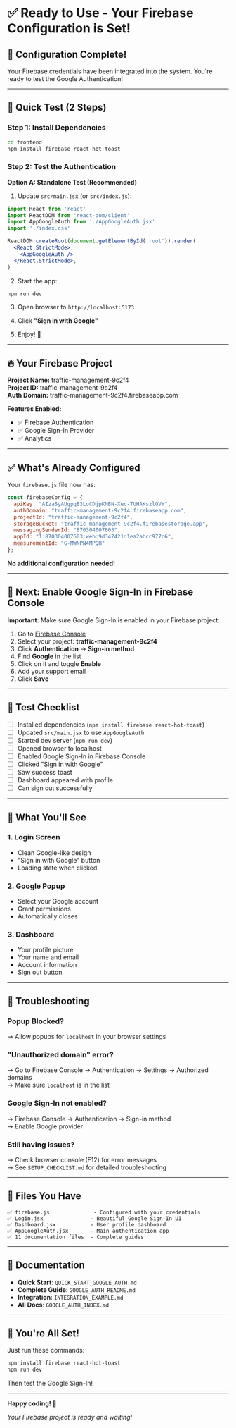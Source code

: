# ✅ Ready to Use - Your Firebase Configuration is Set!

## 🎉 Configuration Complete!

Your Firebase credentials have been integrated into the system. You're ready to test the Google Authentication!

---

## 🚀 Quick Test (2 Steps)

### Step 1: Install Dependencies

```bash
cd frontend
npm install firebase react-hot-toast
```

### Step 2: Test the Authentication

**Option A: Standalone Test (Recommended)**

1. Update `src/main.jsx` (or `src/index.js`):

```jsx
import React from 'react'
import ReactDOM from 'react-dom/client'
import AppGoogleAuth from './AppGoogleAuth.jsx'
import './index.css'

ReactDOM.createRoot(document.getElementById('root')).render(
  <React.StrictMode>
    <AppGoogleAuth />
  </React.StrictMode>,
)
```

2. Start the app:

```bash
npm run dev
```

3. Open browser to `http://localhost:5173`

4. Click **"Sign in with Google"**

5. Enjoy! 🎊

---

## 🔥 Your Firebase Project

**Project Name:** traffic-management-9c2f4  
**Project ID:** traffic-management-9c2f4  
**Auth Domain:** traffic-management-9c2f4.firebaseapp.com

**Features Enabled:**
- ✅ Firebase Authentication
- ✅ Google Sign-In Provider
- ✅ Analytics

---

## ✅ What's Already Configured

Your `firebase.js` file now has:

```javascript
const firebaseConfig = {
  apiKey: "AIzaSyAUgpqB3LoCDjpKNBN-Xec-TUHAKszlQVY",
  authDomain: "traffic-management-9c2f4.firebaseapp.com",
  projectId: "traffic-management-9c2f4",
  storageBucket: "traffic-management-9c2f4.firebasestorage.app",
  messagingSenderId: "870304007603",
  appId: "1:870304007603:web:9d347421d1ea2abcc977c6",
  measurementId: "G-MWNPN4MPQH"
};
```

**No additional configuration needed!**

---

## 🎯 Next: Enable Google Sign-In in Firebase Console

**Important:** Make sure Google Sign-In is enabled in your Firebase project:

1. Go to [Firebase Console](https://console.firebase.google.com/)
2. Select your project: **traffic-management-9c2f4**
3. Click **Authentication** → **Sign-in method**
4. Find **Google** in the list
5. Click on it and toggle **Enable**
6. Add your support email
7. Click **Save**

---

## 🧪 Test Checklist

- [ ] Installed dependencies (`npm install firebase react-hot-toast`)
- [ ] Updated `src/main.jsx` to use `AppGoogleAuth`
- [ ] Started dev server (`npm run dev`)
- [ ] Opened browser to localhost
- [ ] Enabled Google Sign-In in Firebase Console
- [ ] Clicked "Sign in with Google"
- [ ] Saw success toast
- [ ] Dashboard appeared with profile
- [ ] Can sign out successfully

---

## 📱 What You'll See

### 1. Login Screen
- Clean Google-like design
- "Sign in with Google" button
- Loading state when clicked

### 2. Google Popup
- Select your Google account
- Grant permissions
- Automatically closes

### 3. Dashboard
- Your profile picture
- Your name and email
- Account information
- Sign out button

---

## 🔧 Troubleshooting

### Popup Blocked?
→ Allow popups for `localhost` in your browser settings

### "Unauthorized domain" error?
→ Go to Firebase Console → Authentication → Settings → Authorized domains  
→ Make sure `localhost` is in the list

### Google Sign-In not enabled?
→ Firebase Console → Authentication → Sign-in method  
→ Enable Google provider

### Still having issues?
→ Check browser console (F12) for error messages  
→ See `SETUP_CHECKLIST.md` for detailed troubleshooting

---

## 🎨 Files You Have

```
✅ firebase.js              - Configured with your credentials
✅ Login.jsx               - Beautiful Google Sign-In UI
✅ Dashboard.jsx           - User profile dashboard
✅ AppGoogleAuth.jsx       - Main authentication app
✅ 11 documentation files  - Complete guides
```

---

## 📖 Documentation

- **Quick Start**: `QUICK_START_GOOGLE_AUTH.md`
- **Complete Guide**: `GOOGLE_AUTH_README.md`
- **Integration**: `INTEGRATION_EXAMPLE.md`
- **All Docs**: `GOOGLE_AUTH_INDEX.md`

---

## 🎊 You're All Set!

Just run these commands:

```bash
npm install firebase react-hot-toast
npm run dev
```

Then test the Google Sign-In!

---

**Happy coding! 🚀**

*Your Firebase project is ready and waiting!*

